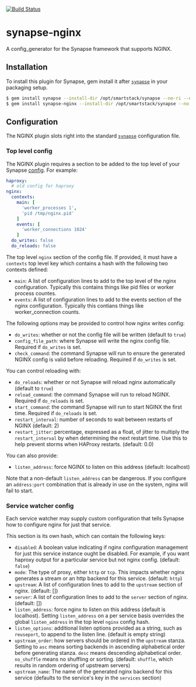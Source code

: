 [![Build Status](https://travis-ci.org/jolynch/synapse-nginx.png?branch=master)](https://travis-ci.org/jolynch/synapse-nginx)

# synapse-nginx
A config_generator for the Synapse framework that supports NGINX.

## Installation ##
To install this plugin for Synapse, gem install it after [`synapse`](https://github.com/airbnb/synapse/)
in your packaging setup.

```bash
$ gem install synapse --install-dir /opt/smartstack/synapse --no-ri --no-rdoc
$ gem install synapse-nginx --install-dir /opt/smartstack/synapse --no-ri --no-rdoc
```

## Configuration ##
The NGINX plugin slots right into the standard [`synapse`](https://github.com/airbnb/synapse/)
configuration file.

### Top level config ###
The NGINX plugin requires a section to be added to the top level of your
Synapse [config](https://github.com/airbnb/synapse#configuration). For example:

```yaml
haproxy:
  # old config for haproxy
nginx:
  contexts:
    main: [
      'worker_processes 1',
      'pid /tmp/nginx.pid'
    ]
    events: [
      'worker_connections 1024'
    ]
  do_writes: false
  do_reloads: false
```

The top level `nginx` section of the config file. If provided, it must have
a `contexts` top level key which contains a hash with the following two
contexts defined:

* `main`: A list of configuration lines to add to the top level of the nginx
configuration. Typically this contains things like pid files or worker process countes.
* `events`: A list of configuration lines to add to the events section of the
nginx configuration. Typically this contians things like worker_connection counts.

The following options may be provided to control how nginx writes config:
* `do_writes`: whether or not the config file will be written (default to `true`)
* `config_file_path`: where Synapse will write the nginx config file. Required if `do_writes` is set.
* `check_command`: the command Synapse will run to ensure the generated NGINX config is valid before reloading.
Required if `do_writes` is set.

You can control reloading with:
* `do_reloads`: whether or not Synapse will reload nginx automatically (default to `true`)
* `reload_command`: the command Synapse will run to reload NGINX. Required if `do_reloads` is set.
* `start_command`: the command Synapse will run to start NGINX the first time. Required if `do_reloads` is set.
* `restart_interval`: number of seconds to wait between restarts of NGINX (default: 2)
* `restart_jitter`: percentage, expressed as a float, of jitter to multiply the `restart_interval` by when determining the next
  restart time. Use this to help prevent storms when HAProxy restarts. (default: 0.0)

You can also provide:
* `listen_address`: force NGINX to listen on this address (default: localhost)

Note that a non-default `listen_address` can be dangerous.
If you configure an `address:port` combination that is already in use on the system, nginx will fail to start.

### Service watcher config ###
Each service watcher may supply custom configuration that tells Synapse how to
configure nginx for just that service.

This section is its own hash, which can contain the following keys:

* `disabled`: A boolean value indicating if nginx configuration management
for just this service instance ought be disabled. For example, if you want
haproxy output for a particular service but not nginx config. (default: `false`)
* `mode`: The type of proxy, either `http` or `tcp`. This impacts whether
nginx generates a stream or an http backend for this service. (default: `http`)
* `upstream`: A list of configuration lines to add to the `upstream` section of
nginx. (default: [])
* `server`: A list of configuration lines to add to the `server` section of
nginx. (default: [])
* `listen_address`: force nginx to listen on this address (default is localhost).
Setting `listen_address` on a per service basis overrides the global `listen_address`
in the top level `nginx` config hash.
* `listen_options`: additional listen options provided as a string,
such as `reuseport`, to append to the listen line. (default is empty string)
* `upstream_order`: how servers should be ordered in the `upstream` stanza. Setting to `asc` means sorting backends in ascending alphabetical order before generating stanza. `desc` means descending alphabetical order. `no_shuffle` means no shuffling or sorting. (default: `shuffle`, which results in random ordering of upstream servers)
* `upstream_name`: The name of the generated nginx backend for this service
  (defaults to the service's key in the `services` section)

